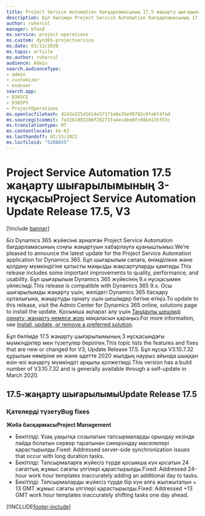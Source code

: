 ```yaml
---
title: Project Service Automation бағдарламасының 17.5 жаңарту шығарылымы, Hotfix, 3-нұсқасындағы жаңалықтар немесе өзгерістер
description: Бұл бөлімде Project Service Automation бағдарламасының 17.5 жаңарту шығарылымының 3 нұсқасындағы қолжетімді мүмкіндіктер мен түзетулер берілген.
author: ruhercul
manager: kfend
ms.service: project-operations
ms.custom: dyn365-projectservice
ms.date: 03/13/2020
ms.topic: article
ms.author: ruhercul
audience: Admin
search.audienceType:
- admin
- customizer
- enduser
search.app:
- D365CE
- D365PS
- ProjectOperations
ms.openlocfilehash: 4243a325d1614e571f1e8e35e99792c8febf4fad
ms.sourcegitcommit: fa32b1893286f20271fa4ec4be8fc68bd135f53c
ms.translationtype: HT
ms.contentlocale: kk-KZ
ms.lasthandoff: 02/15/2021
ms.locfileid: "5280855"
---
```

# <a name="project-service-automation-update-release-175-v3"></a><span data-ttu-id="2d4b5-103">Project Service Automation 17.5 жаңарту шығарылымының 3-нұсқасы</span><span class="sxs-lookup"><span data-stu-id="2d4b5-103">Project Service Automation Update Release 17.5, V3</span></span>

[!include [banner](../includes/psa-now-project-operations.md)]

<span data-ttu-id="2d4b5-104">Біз Dynamics 365 жүйесіне арналған Project Service Automation бағдарламасының соңғы жаңартуын хабарлауға қуаныштымыз.</span><span class="sxs-lookup"><span data-stu-id="2d4b5-104">We’re pleased to announce the latest update for the Project Service Automation application for Dynamics 365.</span></span> <span data-ttu-id="2d4b5-105">Бұл шығарылым сапаға, өнімділікке және қолдану мүмкіндігіне қатысты маңызды жақсартуларды қамтиды.</span><span class="sxs-lookup"><span data-stu-id="2d4b5-105">This release includes some important improvements to quality, performance, and usability.</span></span>  <span data-ttu-id="2d4b5-106">Бұл шығарылым Dynamics 365 жүйесінің 9.x нұсқасымен үйлесімді.</span><span class="sxs-lookup"><span data-stu-id="2d4b5-106">This release is compatible with Dynamics 365 9.x.</span></span> <span data-ttu-id="2d4b5-107">Осы шығарылымды жаңарту үшін, желідегі Dynamics 365 басқару орталығына, жаңартуды орнату үшін шешімдер бетіне өтіңіз.</span><span class="sxs-lookup"><span data-stu-id="2d4b5-107">To update to this release, visit the Admin Center for Dynamics 365 online, solutions page to install the update.</span></span> <span data-ttu-id="2d4b5-108">Қосымша ақпарат алу үшін [Таңдаулы шешімді орнату, жаңарту немесе жою](https://docs.microsoft.com/power-platform/admin/install-remove-preferred-solution) мақаласын қараңыз.</span><span class="sxs-lookup"><span data-stu-id="2d4b5-108">For more information, see [Install, update, or remove a preferred solution](https://docs.microsoft.com/power-platform/admin/install-remove-preferred-solution).</span></span>

<span data-ttu-id="2d4b5-109">Бұл бөлімде 17.5 жаңарту шығарылымының 3 нұсқасындағы мүмкіндіктер мен түзетулер берілген.</span><span class="sxs-lookup"><span data-stu-id="2d4b5-109">This topic lists the features and fixes that are new or changed for V3, Update Release 17.5.</span></span> <span data-ttu-id="2d4b5-110">Бұл нұсқа V3.10.7.32 құрылым нөміріне ие және әдетте 2020 жылдың наурыз айында шыққан өзін-өзі жаңарту мүмкіндігі арқылы қолжетімді.</span><span class="sxs-lookup"><span data-stu-id="2d4b5-110">This version has a build number of V3.10.7.32 and is generally available through a self-update in March 2020.</span></span>


## <a name="update-release-175"></a><span data-ttu-id="2d4b5-111">17.5-жаңарту шығарылымы</span><span class="sxs-lookup"><span data-stu-id="2d4b5-111">Update Release 17.5</span></span>

### <a name="bug-fixes"></a><span data-ttu-id="2d4b5-112">Қателерді түзету</span><span class="sxs-lookup"><span data-stu-id="2d4b5-112">Bug fixes</span></span>


<span data-ttu-id="2d4b5-113">**Жоба басқармасы**</span><span class="sxs-lookup"><span data-stu-id="2d4b5-113">**Project Management**</span></span>

- <span data-ttu-id="2d4b5-114">Бекітілді: Ұзақ уақытқа созылатын тапсырмаларды орындау кезінде пайда болатын сервер тарапынан синхрондау мәселелері қарастырылды.</span><span class="sxs-lookup"><span data-stu-id="2d4b5-114">Fixed: Addressed server-side synchronization issues that occur with long duration tasks.</span></span>
- <span data-ttu-id="2d4b5-115">Бекітілді: Тапсырмаларға жүйесіз түрде қосымша күн қосатын 24 сағаттық жұмыс сағаты үлгілері қарастырылды.</span><span class="sxs-lookup"><span data-stu-id="2d4b5-115">Fixed: Addressed 24-hour work hour templates inaccurately adding an additional day to tasks.</span></span>
- <span data-ttu-id="2d4b5-116">Бекітілді: Тапсырмаларды жүйесіз түрде бір күн алға жылжытатын + 13 GMT жұмыс сағаты үлгілері қарастырылды.</span><span class="sxs-lookup"><span data-stu-id="2d4b5-116">Fixed: Addressed +13 GMT work hour templates inaccurately shifting tasks one day ahead.</span></span>



[!INCLUDE[footer-include](../includes/footer-banner.md)]